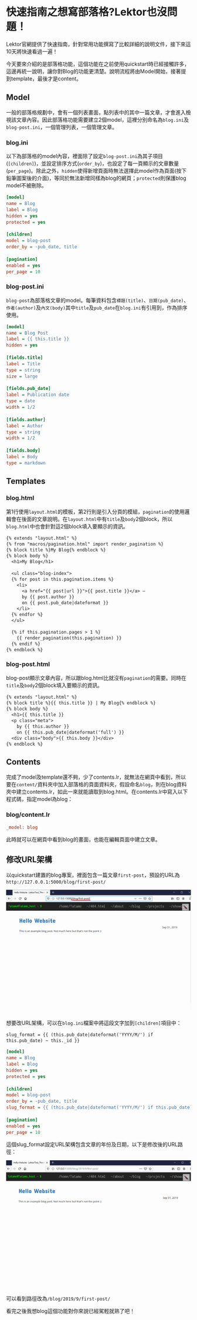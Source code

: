 # 快速指南之想寫部落格?Lektor也沒問題！

Lektor官網提供了快速指南，針對常用功能撰寫了比較詳細的說明文件，接下來這10天將快速看過一遍！

今天要來介紹的是部落格功能，這個功能在之前使用quickstart時已經接觸許多，這邊再統一說明，讓你對Blog的功能更清楚。說明流程將由Model開始，接著提到template，最後才是content。

## Model

一般的部落格規劃中，會有一個列表畫面，點列表中的其中一篇文章，才會進入檢視該文章內容。因此部落格功能需要建立2個model，這裡分別命名為`blog.ini`及`blog-post.ini`，一個管理列表，一個管理文章。

### blog.ini

以下為部落格的model內容，裡面除了設定`blog-post.ini`為其子項目(`[children]`)，並設定排序方式(`order_by`)，也設定了每一頁顯示的文章數量(`per_page`)。除此之外，`hidden`使得新增頁面時無法選擇此model作為頁面(按下鉛筆圖案後的介面)，等同於無法新增同樣為blog的網頁；`protected`則保護blog model不被刪除。

```ini
[model]
name = Blog
label = Blog
hidden = yes
protected = yes

[children]
model = blog-post
order_by = -pub_date, title

[pagination]
enabled = yes
per_page = 10
```

### blog-post.ini

`blog-post`為部落格文章的model。每筆資料包含`標題(title)`、`日期(pub_date)`、`作者(author)`及`內文(body)`其中`title`及`pub_date`在`blog.ini`有引用到，作為排序使用。

```ini
[model]
name = Blog Post
label = {{ this.title }}
hidden = yes

[fields.title]
label = Title
type = string
size = large

[fields.pub_date]
label = Publication date
type = date
width = 1/2

[fields.author]
label = Author
type = string
width = 1/2

[fields.body]
label = Body
type = markdown
```



## Templates

### blog.html

第1行使用`layout.html`的模板，第2行則是引入分頁的模組，`pagination`的使用邏輯會在後面的文章說明。在`layout.html`中有`title`及`body`2個block，所以`blog.html`中也會針對這2個block填入要顯示的資訊。

```jinja2
{% extends "layout.html" %}
{% from "macros/pagination.html" import render_pagination %}
{% block title %}My Blog{% endblock %}
{% block body %}
  <h1>My Blog</h1>

  <ul class="blog-index">
  {% for post in this.pagination.items %}
    <li>
      <a href="{{ post|url }}">{{ post.title }}</a> —
      by {{ post.author }}
      on {{ post.pub_date|dateformat }}
    </li>
  {% endfor %}
  </ul>

  {% if this.pagination.pages > 1 %}
    {{ render_pagination(this.pagination) }}
  {% endif %}
{% endblock %}
```

### blog-post.html

blog-post顯示文章內容，所以跟blog.html比就沒有`pagination`的需要。同時在`title`及`body`2個block填入要顯示的資訊。

```jinja2
{% extends "layout.html" %}
{% block title %}{{ this.title }} | My Blog{% endblock %}
{% block body %}
  <h1>{{ this.title }}
  <p class="meta">
    by {{ this.author }}
    on {{ this.pub_date|dateformat('full') }}
  <div class="body">{{ this.body }}</div>
{% endblock %}
```

## Contents

完成了model及template還不夠，少了contents.lr，就無法在網頁中看到，所以要在`content/`資料夾中加入部落格的頁面資料夾，假設命名`blog`，則在blog資料夾中建立contents.lr，如此一來就能讀取到blog.html。在contents.lr中寫入以下程式碼，指定model為blog：

### blog/content.lr

```ini
_model: blog
```

此時就可以在網頁中看到blog的畫面，也能在編輯頁面中建立文章。



## 修改URL架構

以quickstart建置的blog專案，裡面包含一篇文章`first-post`，預設的URL為`http://127.0.0.1:5000/blog/first-post/`

![1569405561308](../assets/1569405561308.png)

想要改URL架構，可以在`blog.ini`檔案中將這段文字加到`[children]`項目中：
```
slug_format = {{ (this.pub_date|dateformat('YYYY/M/') if this.pub_date) ~ this._id }}
```

```ini
[model]
name = Blog
label = Blog
hidden = yes
protected = yes

[children]
model = blog-post
order_by = -pub_date, title
slug_format = {{ (this.pub_date|dateformat('YYYY/M/') if this.pub_date) ~ this._id }}

[pagination]
enabled = yes
per_page = 10
```

這個slug_format設定URL架構包含文章的年份及日期，以下是修改後的URL路徑：

![1569405840034](../assets/1569405840034.png)

可以看到路徑改為`/blog/2019/9/first-post/`

看完之後我想blog這個功能對你來說已經駕輕就熟了吧！